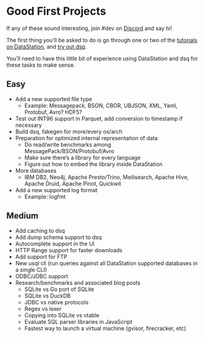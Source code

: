 # Good First Projects

If any of these sound interesting, join #dev on
[Discord](https://discord.multiprocess.io) and say hi!

The first thing you'll be asked to do is go through one or two of the
[tutorials on DataStation](https://datastation.multiprocess.io/docs/),
and [try out dsq](https://github.com/multiprocessio/dsq).

You'll need to have this little bit of experience using DataStation
and dsq for these tasks to make sense.

## Easy

* Add a new supported file type
  * Example: Messagepack, BSON, CBOR, UBJSON, XML, Yaml, Protobuf, Avro? HDF5?
* Test out INT96 support in Parquet, add conversion to timestamp if necessary
* Build dsq, fakegen for more/every os/arch
* Preparation for optimized internal representation of data
  * Do read/write benchmarks among MessagePack/BSON/Protobuf/Avro
  * Make sure there’s a library for every language
  * Figure out how to embed the library inside DataStation
* More databases
  * IBM DB2, Neo4j, Apache Presto/Trino, Meilisearch, Apache Hive, Apache Druid, Apache Pinot, Quickwit
* Add a new supported log format
  * Example: logfmt

## Medium

* Add caching to dsq
* Add dump schema support to dsq
* Autocomplete support in the UI
* HTTP Range support for faster downloads
* Add support for FTP
* New usql cli (run queries against all DataStation supported databases in a single CLI)
* ODBC/JDBC support
* Research/benchmarks and associated blog posts
  * SQLite vs Go port of SQLite
  * SQLite vs DuckDB
  * JDBC vs native protocols
  * Regex vs lexer
  * Copying into SQLite vs vtable
  * Evaluate SQL parser libraries in JavaScript
  * Fastest way to launch a virtual machine (gvisor, firecracker, etc)
